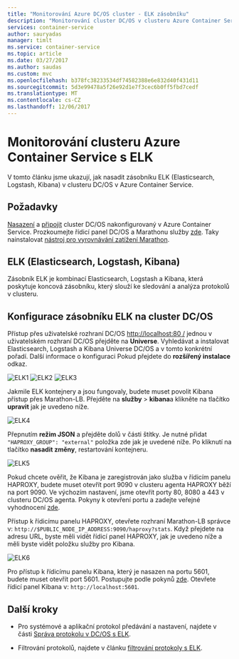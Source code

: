 ```yaml
---
title: "Monitorování Azure DC/OS cluster - ELK zásobníku"
description: "Monitorování cluster DC/OS v clusteru Azure Container Service s ELK (Elasticsearch, Logstash a Kibana)."
services: container-service
author: sauryadas
manager: timlt
ms.service: container-service
ms.topic: article
ms.date: 03/27/2017
ms.author: saudas
ms.custom: mvc
ms.openlocfilehash: b378fc38233534df74582388e6e832d40f431d11
ms.sourcegitcommit: 5d3e99478a5f26e92d1e7f3cec6b0ff5fbd7cedf
ms.translationtype: MT
ms.contentlocale: cs-CZ
ms.lasthandoff: 12/06/2017
---
```

# <a name="monitor-an-azure-container-service-cluster-with-elk"></a>Monitorování clusteru Azure Container Service s ELK

V tomto článku jsme ukazují, jak nasadit zásobníku ELK (Elasticsearch, Logstash, Kibana) v clusteru DC/OS v Azure Container Service. 

## <a name="prerequisites"></a>Požadavky
[Nasazení](container-service-deployment.md) a [připojit](../container-service-connect.md) cluster DC/OS nakonfigurovaný v Azure Container Service. Prozkoumejte řídicí panel DC/OS a Marathonu služby [zde](container-service-mesos-marathon-ui.md). Taky nainstalovat [nástroj pro vyrovnávání zatížení Marathon](container-service-load-balancing.md).


## <a name="elk-elasticsearch-logstash-kibana"></a>ELK (Elasticsearch, Logstash, Kibana)
Zásobník ELK je kombinací Elasticsearch, Logstash a Kibana, která poskytuje koncová zásobníku, který slouží ke sledování a analýza protokolů v clusteru.

## <a name="configure-the-elk-stack-on-a-dcos-cluster"></a>Konfigurace zásobníku ELK na cluster DC/OS
Přístup přes uživatelské rozhraní DC/OS [http://localhost:80 /](http://localhost:80/) jednou v uživatelském rozhraní DC/OS přejděte na **Universe**. Vyhledávat a instalovat Elasticsearch, Logstash a Kibana Universe DC/OS a v tomto konkrétní pořadí. Další informace o konfiguraci Pokud přejdete do **rozšířený instalace** odkaz.

![ELK1](./media/container-service-monitoring-elk/elk1.PNG) ![ELK2](./media/container-service-monitoring-elk/elk2.PNG) ![ELK3](./media/container-service-monitoring-elk/elk3.PNG) 

Jakmile ELK kontejnery a jsou fungovaly, budete muset povolit Kibana přístup přes Marathon-LB. Přejděte na **služby** > **kibana**a klikněte na tlačítko **upravit** jak je uvedeno níže.

![ELK4](./media/container-service-monitoring-elk/elk4.PNG)


Přepnutím **režim JSON** a přejděte dolů v části štítky.
Je nutné přidat `"HAPROXY_GROUP": "external"` položka zde jak je uvedené níže.
Po kliknutí na tlačítko **nasadit změny**, restartování kontejneru.

![ELK5](./media/container-service-monitoring-elk/elk5.PNG)


Pokud chcete ověřit, že Kibana je zaregistrován jako služba v řídicím panelu HAPROXY, budete muset otevřít port 9090 v clusteru agenta HAPROXY běží na port 9090.
Ve výchozím nastavení, jsme otevřít porty 80, 8080 a 443 v clusteru DC/OS agenta.
Pokyny k otevření portu a zadejte veřejné vyhodnocení [zde](container-service-enable-public-access.md).

Přístup k řídicímu panelu HAPROXY, otevřete rozhraní Marathon-LB správce v: `http://$PUBLIC_NODE_IP_ADDRESS:9090/haproxy?stats`.
Když přejdete na adresu URL, byste měli vidět řídicí panel HAPROXY, jak je uvedeno níže a měli byste vidět položku služby pro Kibana.

![ELK6](./media/container-service-monitoring-elk/elk6.PNG)


Pro přístup k řídicímu panelu Kibana, který je nasazen na portu 5601, budete muset otevřít port 5601. Postupujte podle pokynů [zde](container-service-enable-public-access.md). Otevřete řídicí panel Kibana v: `http://localhost:5601`.

## <a name="next-steps"></a>Další kroky

* Pro systémové a aplikační protokol předávání a nastavení, najdete v části [Správa protokolu v DC/OS s ELK](https://docs.mesosphere.com/1.8/administration/logging/elk/).

* Filtrování protokolů, najdete v článku [filtrování protokoly s ELK](https://docs.mesosphere.com/1.8/administration/logging/filter-elk/). 

 

